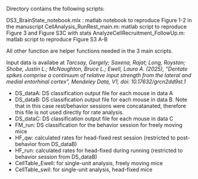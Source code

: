 Directory contains the following scripts:

DS3_BrainState_notebook.mlx : matlab notebook to reproduce Figure 1-2 in the manuscript
CellAnalysis_RunRest_main.m: matlab script to reproduce Figure 3 and Figure S3C with stats
AnalyzeCellRecruitment_FollowUp.m: matlab script to reproduce Figure S3 A-B

All other function are helper functions needed in the 3 main scripts.

Input data is availabe at *Tarcsay, Gergely; Saxena, Rajat; Long, Royston; Shobe, Justin L.; McNaughton, Bruce L.; Ewell, Laura A. (2025), “Dentate spikes comprise a continuum of relative input strength 
from the lateral and medial entorhinal cortex”, Mendeley Data, V1, doi: 10.17632/grcn2dd9st.1*

* DS_dataA: DS classification output file for each mouse in data A
* DS_dataB: DS classification output file for each mouse in data B. Note that in this case rest/behavior sessions were concatanated, therefore this file is not used directly for rate analysis.
* DS_dataC: DS classification output file for each mouse in data C
* FM_run: DS classification for the behavior session for freely moving mice
* HF_qw: calculated rates for head-fixed rest session (restricted to post-behavior from DS_dataB)
* HF_run: calculated rates for head-fixed during running (restricted to behavior session from DS_dataB)
* CellTable_Ewell: for single-unit analysis, freely moving mice
* CellTable_swil: for single-unit analysis, head-fixed mice
